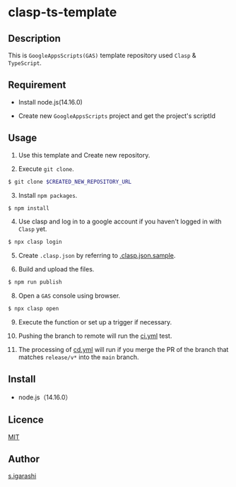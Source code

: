 clasp-ts-template
====

## Description

This is `GoogleAppsScripts(GAS)` template repository used `Clasp` & `TypeScript`.

## Requirement

- Install node.js(14.16.0)

- Create new `GoogleAppsScripts` project and get the project's scriptId

## Usage

1. Use this template and Create new repository.

2. Execute `git clone`.

```bash
$ git clone $CREATED_NEW_REPOSITORY_URL
```

3. Install `npm packages`.

```bash
$ npm install
```

4. Use clasp and log in to a google account if you haven't logged in with `Clasp` yet.

```bash
$ npx clasp login
```

5. Create `.clasp.json` by referring to [.clasp.json.sample](./blob/main/.clasp.sample.json).

6. Build and upload the files.

```bash
$ npm run publish
```

8. Open a `GAS` console using browser.

```bash
$ npx clasp open
```

9. Execute the function or set up a trigger if necessary.

10. Pushing the branch to remote will run the [ci.yml](.github/workflows/ci.yml) test.

11. The processing of [cd.yml](.github/workflows/cd.yml) will run if you merge the PR of the branch that matches `release/v*` into the `main` branch.

## Install

- node.js（14.16.0）

## Licence

[MIT](./blob/main/LICENSE)

## Author

[s.igarashi](https://github.com/50ra4)
